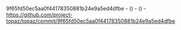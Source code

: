 9f65fd50ec5aa0f44178350881b24e9a5ed4dfbe -  () -  () - https://github.com/project-topaz/topaz/commit/9f65fd50ec5aa0f44178350881b24e9a5ed4dfbe
